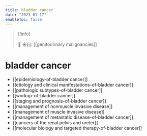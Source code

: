 ```yaml
---
title: bladder cancer
date: "2023-01-17"
enableToc: false
---
```


> [!info]
>
> 🌱 來自: [[genitourinary malignancies]]

# bladder cancer

- [[epidemiology-of-bladder cancer]]
- [[etiology and clinical manifestations-of-bladder cancer]]
- [[pathologic subtypes-of-bladder cancer]]
- [[workup-of-bladder cancer]]
- [[staging and prognosis-of-bladder cancer]]
- [[management of nonmuscle invasive disease]]
- [[management of muscle invasive disease]]
- [[management of metastatic disease-of-bladder cancer]]
- [[cancers of the renal pelvis and ureter]]
- [[molecular biology and targeted therapy-of-bladder cancer]]
